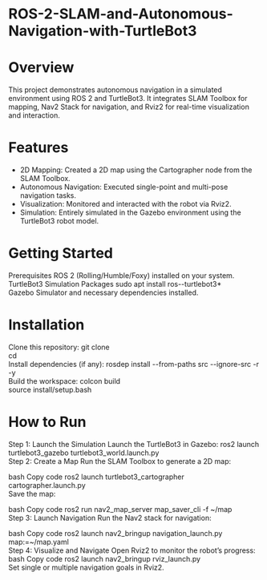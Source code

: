 # ROS-2-SLAM-and-Autonomous-Navigation-with-TurtleBot3

# Overview

This project demonstrates autonomous navigation in a simulated environment using ROS 2 and TurtleBot3. It integrates SLAM Toolbox for mapping, Nav2 Stack for navigation, and Rviz2 for real-time visualization and interaction.

# Features

* 2D Mapping: Created a 2D map using the Cartographer node from the SLAM Toolbox.
* Autonomous Navigation: Executed single-point and multi-pose navigation tasks.
* Visualization: Monitored and interacted with the robot via Rviz2.
* Simulation: Entirely simulated in the Gazebo environment using the TurtleBot3 robot model.


# Getting Started
Prerequisites
    ROS 2 (Rolling/Humble/Foxy) installed on your system.
    TurtleBot3 Simulation Packages
    sudo apt install ros-<ros2-distro>-turtlebot3*  
Gazebo Simulator and necessary dependencies installed.

# Installation
Clone this repository:
    git clone <your-repo-link>  
    cd <repo-name>  
Install dependencies (if any):
    rosdep install --from-paths src --ignore-src -r -y  
    Build the workspace:
    colcon build  
    source install/setup.bash  
 
# How to Run
Step 1: Launch the Simulation
Launch the TurtleBot3 in Gazebo:
    ros2 launch turtlebot3_gazebo turtlebot3_world.launch.py  
Step 2: Create a Map
Run the SLAM Toolbox to generate a 2D map:

bash
Copy code
ros2 launch turtlebot3_cartographer cartographer.launch.py  
Save the map:

bash
Copy code
ros2 run nav2_map_server map_saver_cli -f ~/map  
Step 3: Launch Navigation
Run the Nav2 stack for navigation:

bash
Copy code
ros2 launch nav2_bringup navigation_launch.py map:=~/map.yaml  
Step 4: Visualize and Navigate
Open Rviz2 to monitor the robot’s progress:
bash
Copy code
ros2 launch nav2_bringup rviz_launch.py  
Set single or multiple navigation goals in Rviz2.

